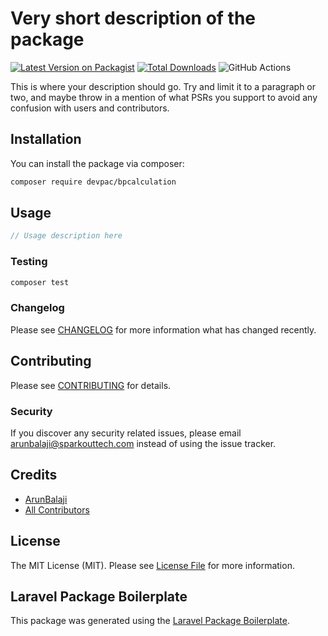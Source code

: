 # Very short description of the package

[![Latest Version on Packagist](https://img.shields.io/packagist/v/devpac/bpcalculation.svg?style=flat-square)](https://packagist.org/packages/devpac/bpcalculation)
[![Total Downloads](https://img.shields.io/packagist/dt/devpac/bpcalculation.svg?style=flat-square)](https://packagist.org/packages/devpac/bpcalculation)
![GitHub Actions](https://github.com/devpac/bpcalculation/actions/workflows/main.yml/badge.svg)

This is where your description should go. Try and limit it to a paragraph or two, and maybe throw in a mention of what PSRs you support to avoid any confusion with users and contributors.

## Installation

You can install the package via composer:

```bash
composer require devpac/bpcalculation
```

## Usage

```php
// Usage description here
```

### Testing

```bash
composer test
```

### Changelog

Please see [CHANGELOG](CHANGELOG.md) for more information what has changed recently.

## Contributing

Please see [CONTRIBUTING](CONTRIBUTING.md) for details.

### Security

If you discover any security related issues, please email arunbalaji@sparkouttech.com instead of using the issue tracker.

## Credits

-   [ArunBalaji](https://github.com/devpac)
-   [All Contributors](../../contributors)

## License

The MIT License (MIT). Please see [License File](LICENSE.md) for more information.

## Laravel Package Boilerplate

This package was generated using the [Laravel Package Boilerplate](https://laravelpackageboilerplate.com).

